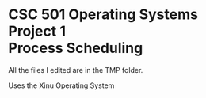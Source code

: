 # CSC 501 Operating Systems <br> Project 1 <br> Process Scheduling

All the files I edited are in the TMP folder.

Uses the Xinu Operating System
